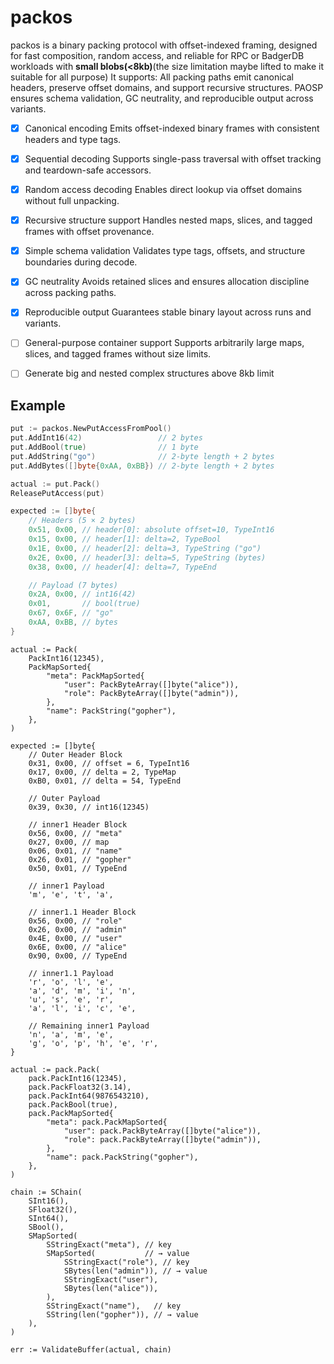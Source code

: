 # packos
packos is a binary packing protocol with offset-indexed framing, designed for fast composition, random access, and reliable for  RPC or BadgerDB workloads with **small blobs(<8kb)**(the size limitation maybe lifted to make it suitable for all purpose) 
It supports:
All packing paths emit canonical headers, preserve offset domains, and support recursive structures. PAOSP ensures schema validation, GC neutrality, and reproducible output across variants.

- [x] Canonical encoding
Emits offset-indexed binary frames with consistent headers and type tags.
- [x] Sequential decoding
Supports single-pass traversal with offset tracking and teardown-safe accessors.
- [x] Random access decoding
Enables direct lookup via offset domains without full unpacking.
- [x] Recursive structure support
Handles nested maps, slices, and tagged frames with offset provenance.
- [x] Simple schema validation
Validates type tags, offsets, and structure boundaries during decode.
- [x] GC neutrality
Avoids retained slices and ensures allocation discipline across packing paths.
- [x] Reproducible output
Guarantees stable binary layout across runs and variants.
- [ ] General-purpose container support
Supports arbitrarily large maps, slices, and tagged frames without size limits.
- [ ] Generate big and nested complex structures above 8kb limit


## Example


```go
put := packos.NewPutAccessFromPool()
put.AddInt16(42)                 // 2 bytes
put.AddBool(true)                // 1 byte
put.AddString("go")              // 2-byte length + 2 bytes
put.AddBytes([]byte{0xAA, 0xBB}) // 2-byte length + 2 bytes

actual := put.Pack()
ReleasePutAccess(put)

expected := []byte{
	// Headers (5 × 2 bytes)
	0x51, 0x00, // header[0]: absolute offset=10, TypeInt16
	0x15, 0x00, // header[1]: delta=2, TypeBool
	0x1E, 0x00, // header[2]: delta=3, TypeString ("go")
	0x2E, 0x00, // header[3]: delta=5, TypeString (bytes)
	0x38, 0x00, // header[4]: delta=7, TypeEnd

	// Payload (7 bytes)
	0x2A, 0x00, // int16(42)
	0x01,       // bool(true)
	0x67, 0x6F, // "go"
	0xAA, 0xBB, // bytes
}
```

```
actual := Pack(
	PackInt16(12345),
	PackMapSorted{
		"meta": PackMapSorted{
			"user": PackByteArray([]byte("alice")),
			"role": PackByteArray([]byte("admin")),
		},
		"name": PackString("gopher"),
	},
)

expected := []byte{
	// Outer Header Block
	0x31, 0x00, // offset = 6, TypeInt16
	0x17, 0x00, // delta = 2, TypeMap
	0xB0, 0x01, // delta = 54, TypeEnd

	// Outer Payload
	0x39, 0x30, // int16(12345)

	// inner1 Header Block
	0x56, 0x00, // "meta"
	0x27, 0x00, // map
	0x06, 0x01, // "name"
	0x26, 0x01, // "gopher"
	0x50, 0x01, // TypeEnd

	// inner1 Payload
	'm', 'e', 't', 'a',

	// inner1.1 Header Block
	0x56, 0x00, // "role"
	0x26, 0x00, // "admin"
	0x4E, 0x00, // "user"
	0x6E, 0x00, // "alice"
	0x90, 0x00, // TypeEnd

	// inner1.1 Payload
	'r', 'o', 'l', 'e',
	'a', 'd', 'm', 'i', 'n',
	'u', 's', 'e', 'r',
	'a', 'l', 'i', 'c', 'e',

	// Remaining inner1 Payload
	'n', 'a', 'm', 'e',
	'g', 'o', 'p', 'h', 'e', 'r',	
}

```

```
actual := pack.Pack(
	pack.PackInt16(12345),
	pack.PackFloat32(3.14),
	pack.PackInt64(9876543210),
	pack.PackBool(true),
	pack.PackMapSorted{
		"meta": pack.PackMapSorted{
			"user": pack.PackByteArray([]byte("alice")),
			"role": pack.PackByteArray([]byte("admin")),
		},
		"name": pack.PackString("gopher"),
	},
)

chain := SChain(
	SInt16(),
	SFloat32(),
	SInt64(),
	SBool(),
	SMapSorted(
		SStringExact("meta"), // key
		SMapSorted(           // → value
			SStringExact("role"), // key
			SBytes(len("admin")), // → value
			SStringExact("user"),
			SBytes(len("alice")),
		),
		SStringExact("name"),   // key
		SString(len("gopher")), // → value
	),
)

err := ValidateBuffer(actual, chain)
```
